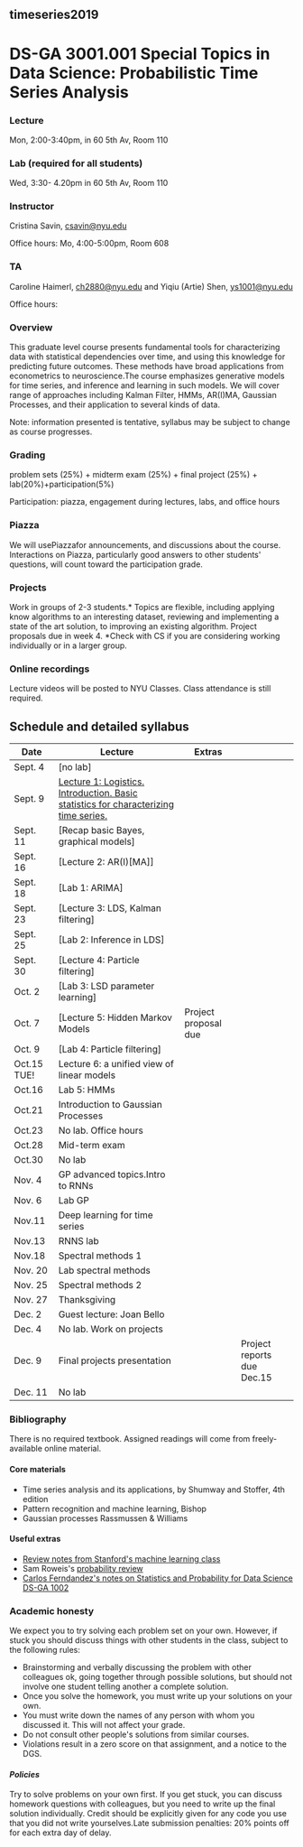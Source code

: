 ##  timeseries2019
#  DS-GA 3001.001 Special Topics in Data Science: Probabilistic Time Series Analysis

### Lecture 
Mon, 2:00-3:40pm, in 60 5th Av, Room 110

### Lab (required for all students)
Wed, 3:30- 4.20pm in  60 5th Av, Room 110

###  Instructor 
Cristina Savin, csavin@nyu.edu

Office hours: Mo, 4:00-5:00pm, Room 608

### TA 
Caroline Haimerl, ch2880@nyu.edu and Yiqiu (Artie) Shen, ys1001@nyu.edu

Office hours: 

### Overview
This graduate level course presents fundamental tools for characterizing data with statistical dependencies over time, and using this knowledge for predicting future outcomes. These methods have broad applications from econometrics to neuroscience.The course emphasizes generative models for time series, and inference and learning in such models. We will cover range of approaches including Kalman Filter, HMMs, AR(I)MA, Gaussian Processes,  and their application to several kinds of data.

Note: information presented is tentative, syllabus may be subject to change as course progresses.

### Grading
problem sets (25%) + midterm exam (25%) + final project (25%) + lab(20%)+participation(5%)

Participation: piazza, engagement during lectures, labs, and office hours

### Piazza 
We will usePiazzafor announcements, and discussions about the course. Interactions on Piazza, particularly good answers to other students' questions, will count toward the participation grade.

### Projects
Work in groups of 2-3 students.* Topics are flexible, including applying know algorithms to an interesting dataset, reviewing and implementing a state of the art solution, to improving an existing algorithm. Project proposals due in week 4. *Check with CS if you are considering working individually or in a larger group.

### Online recordings 
Lecture videos will be posted to NYU Classes. Class attendance is still required.

## Schedule and detailed syllabus

| Date | Lecture  | Extras | |
|----------|---------------|----------------|----------------|
|Sept. 4| [no lab]| | |
|Sept. 9| [Lecture 1: Logistics. Introduction.  Basic statistics for characterizing time series.](slides/lecture1.pdf)| | |
|Sept. 11|[Recap basic Bayes, graphical models] | | |
|Sept. 16| [Lecture 2: AR(I)[MA]] |  |  |
|Sept. 18| [Lab 1: ARIMA] | | |
|Sept. 23| [Lecture 3: LDS, Kalman filtering] |  ||
|Sept. 25| [Lab 2: Inference in LDS] | | |
|Sept. 30| [Lecture 4: Particle filtering]| | |
|Oct. 2| [Lab 3: LSD parameter learning] | | |
|Oct. 7| [Lecture 5: Hidden Markov Models | Project proposal due | || 
|Oct. 9| [Lab 4: Particle filtering] | | |
|Oct.15 TUE!| Lecture 6: a unified view of linear models | | |
|Oct.16| Lab 5: HMMs | | |
|Oct.21| Introduction to Gaussian Processes | | |
|Oct.23| No lab. Office hours | | |
|Oct.28| Mid-term exam | | |
|Oct.30| No lab | | |
|Nov. 4| GP advanced topics.Intro to RNNs | | |
|Nov. 6| Lab GP | | |
|Nov.11| Deep learning for time series  | | |
|Nov.13| RNNS lab | | |
|Nov.18| Spectral methods 1 | | |
|Nov. 20| Lab spectral methods  | | |
|Nov. 25| Spectral methods 2 | | |
|Nov. 27| Thanksgiving | | |
|Dec. 2| Guest lecture: Joan Bello | | |
|Dec. 4| No lab. Work on projects | | |
|Dec. 9| Final projects presentation | | Project reports due Dec.15 |
|Dec. 11| No lab | | |

### Bibliography
There is no required textbook. Assigned readings will come from freely-available online material.

#### Core materials
- Time series analysis and its applications, by Shumway and Stoffer, 4th edition
- Pattern recognition and machine learning, Bishop
- Gaussian processes Rassmussen & Williams

#### Useful extras
 - [Review notes from Stanford's machine learning class](http://cs229.stanford.edu/section/cs229-prob.pdf)
 - Sam Roweis's [probability review](http://cs.nyu.edu/%7Edsontag/courses/ml12/notes/probx.pdf)
 - [Carlos Ferndandez's notes on Statistics and Probability for Data Science DS-GA 1002](http://www.cims.nyu.edu/~cfgranda/pages/stuff/probability_stats_for_DS.pdf) 

### Academic honesty

We expect you to try solving each problem set on your own. However, if  stuck  you should discuss things with other students in the class, subject to the following rules:
  - Brainstorming and verbally discussing the problem with other colleagues ok, going together through possible solutions, but should not involve one student telling another a complete solution.
  - Once you solve the homework, you must write up your solutions on your own.
  - You must write down the names of any person with whom you discussed it. This will not affect your grade.
  - Do not consult other people's solutions from similar courses.
  - Violations result in a zero score on that assignment, and a notice to the DGS.

#### *Policies*
Try to solve problems on your own first. If you get stuck, you can discuss homework questions with colleagues, but you need to write up the final solution individually.  Credit should be explicitly given for any code you use that you did not write yourselves.Late submission penalties: 20% points off for each extra day of delay.
